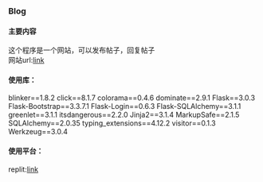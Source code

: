 ### Blog
#### 主要内容
这个程序是一个网站，可以发布帖子，回复帖子  
网站url:[link](https://b682b847-2036-4523-b6d8-90be9629d01d-00-302j98vacawrz.worf.replit.dev/)

#### 使用库：
blinker==1.8.2
click==8.1.7
colorama==0.4.6
dominate==2.9.1
Flask==3.0.3
Flask-Bootstrap==3.3.7.1
Flask-Login==0.6.3
Flask-SQLAlchemy==3.1.1
greenlet==3.1.1
itsdangerous==2.2.0
Jinja2==3.1.4
MarkupSafe==2.1.5
SQLAlchemy==2.0.35
typing_extensions==4.12.2
visitor==0.1.3
Werkzeug==3.0.4
#### 使用平台：
replit:[link](https://replit.com/)
